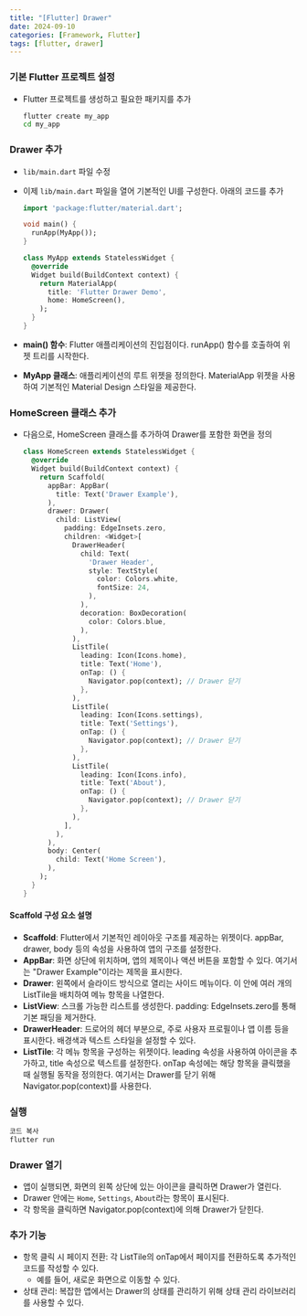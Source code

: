 ```yaml
---
title: "[Flutter] Drawer"
date: 2024-09-10
categories: [Framework, Flutter]
tags: [flutter, drawer]
---
```


### 기본 Flutter 프로젝트 설정

- Flutter 프로젝트를 생성하고 필요한 패키지를 추가
  ```bash
  flutter create my_app
  cd my_app
  ```

### Drawer 추가

- `lib/main.dart` 파일 수정
- 이제 `lib/main.dart` 파일을 열어 기본적인 UI를 구성한다. 아래의 코드를 추가
  ```dart
  import 'package:flutter/material.dart';

  void main() {
    runApp(MyApp());
  }

  class MyApp extends StatelessWidget {
    @override
    Widget build(BuildContext context) {
      return MaterialApp(
        title: 'Flutter Drawer Demo',
        home: HomeScreen(),
      );
    }
  }
  ```

- **main() 함수**: Flutter 애플리케이션의 진입점이다. runApp() 함수를 호출하여 위젯 트리를 시작한다.
- **MyApp 클래스**: 애플리케이션의 루트 위젯을 정의한다. MaterialApp 위젯을 사용하여 기본적인 Material Design 스타일을 제공한다.

### HomeScreen 클래스 추가

- 다음으로, HomeScreen 클래스를 추가하여 Drawer를 포함한 화면을 정의
  ```dart
  class HomeScreen extends StatelessWidget {
    @override
    Widget build(BuildContext context) {
      return Scaffold(
        appBar: AppBar(
          title: Text('Drawer Example'),
        ),
        drawer: Drawer(
          child: ListView(
            padding: EdgeInsets.zero,
            children: <Widget>[
              DrawerHeader(
                child: Text(
                  'Drawer Header',
                  style: TextStyle(
                    color: Colors.white,
                    fontSize: 24,
                  ),
                ),
                decoration: BoxDecoration(
                  color: Colors.blue,
                ),
              ),
              ListTile(
                leading: Icon(Icons.home),
                title: Text('Home'),
                onTap: () {
                  Navigator.pop(context); // Drawer 닫기
                },
              ),
              ListTile(
                leading: Icon(Icons.settings),
                title: Text('Settings'),
                onTap: () {
                  Navigator.pop(context); // Drawer 닫기
                },
              ),
              ListTile(
                leading: Icon(Icons.info),
                title: Text('About'),
                onTap: () {
                  Navigator.pop(context); // Drawer 닫기
                },
              ),
            ],
          ),
        ),
        body: Center(
          child: Text('Home Screen'),
        ),
      );
    }
  }
  ```

#### Scaffold 구성 요소 설명

- **Scaffold**: Flutter에서 기본적인 레이아웃 구조를 제공하는 위젯이다. appBar, drawer, body 등의 속성을 사용하여 앱의 구조를 설정한다.
- **AppBar**: 화면 상단에 위치하며, 앱의 제목이나 액션 버튼을 포함할 수 있다. 여기서는 "Drawer Example"이라는 제목을 표시한다.
- **Drawer**: 왼쪽에서 슬라이드 방식으로 열리는 사이드 메뉴이다. 이 안에 여러 개의 ListTile을 배치하여 메뉴 항목을 나열한다.
- **ListView**: 스크롤 가능한 리스트를 생성한다. padding: EdgeInsets.zero를 통해 기본 패딩을 제거한다.
- **DrawerHeader**: 드로어의 헤더 부분으로, 주로 사용자 프로필이나 앱 이름 등을 표시한다. 배경색과 텍스트 스타일을 설정할 수 있다.
- **ListTile**: 각 메뉴 항목을 구성하는 위젯이다. leading 속성을 사용하여 아이콘을 추가하고, title 속성으로 텍스트를 설정한다. onTap 속성에는 해당 항목을 클릭했을 때 실행될 동작을 정의한다. 여기서는 Drawer를 닫기 위해 Navigator.pop(context)를 사용한다.

### 실행

```bash
코드 복사
flutter run
```

### Drawer 열기

- 앱이 실행되면, 화면의 왼쪽 상단에 있는 아이콘을 클릭하면 Drawer가 열린다.
- Drawer 안에는 `Home`, `Settings`, `About`라는 항목이 표시된다.
- 각 항목을 클릭하면 Navigator.pop(context)에 의해 Drawer가 닫힌다.

### 추가 기능

- 항목 클릭 시 페이지 전환: 각 ListTile의 onTap에서 페이지를 전환하도록 추가적인 코드를 작성할 수 있다.
  - 예를 들어, 새로운 화면으로 이동할 수 있다.
- 상태 관리: 복잡한 앱에서는 Drawer의 상태를 관리하기 위해 상태 관리 라이브러리를 사용할 수 있다.